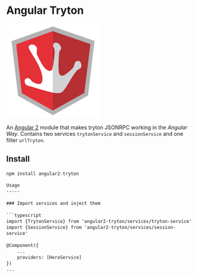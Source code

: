 Angular Tryton
==============

![](example/images/ng-tryton-logo.png)

An [Angular 2](https://github.com/angular/angular) module that makes tryton
JSONRPC working in the *Angular Way*. Contains two services `trytonService` and
`sessionService` and one filter `urlTryton`.


Install
-------
```bash
npm install angular2-tryton
```
```
Usage
-----

### Import services and inject them

```typescript
import {TrytonService} from 'angular2-tryton/services/tryton-service'
import {SessionService} from 'angular2-tryton/services/session-service'

@Component({
    ...
    providers: [HeroService]
})
...
```

